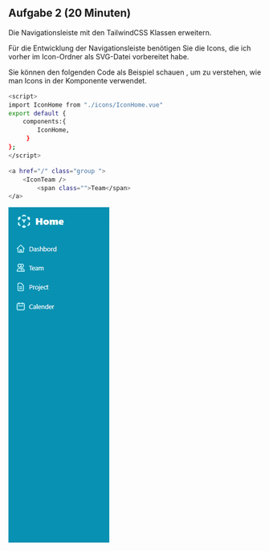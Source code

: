 ## Aufgabe 2 (20 Minuten)

Die Navigationsleiste mit den TailwindCSS Klassen erweitern.


Für die Entwicklung der Navigationsleiste benötigen Sie die Icons, die ich vorher im Icon-Ordner als SVG-Datei vorbereitet habe.

Sie können den folgenden Code als Beispiel schauen , um zu verstehen, wie man Icons in der Komponente verwendet.

```sh
<script>
import IconHome from "./icons/IconHome.vue"
export default {
    components:{
        IconHome,
     }
};
</script>
```

```sh
<a href="/" class="group ">
    <IconTeam />
        <span class="">Team</span>
</a>
```



![Getting Started](./pic2.PNG)
